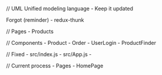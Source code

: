 // UML Unified modeling language
    - Keep it updated

Forgot (reminder)
    - redux-thunk

// Pages
    - Products

// Components
    - Product
    - Order
    - UserLogin
    - ProductFinder



// Fixed
    - src/index.js
    - src/App.js
    - 

// Current process
    - Pages
        - HomePage
